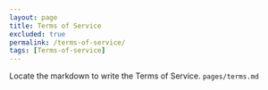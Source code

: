 ```yaml
---
layout: page
title: Terms of Service
excluded: true
permalink: /terms-of-service/
tags: [Terms-of-service]
---
```



Locate the markdown to write the Terms of Service. `pages/terms.md`
